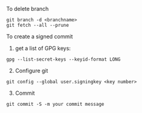 To delete branch
```
git branch -d <branchname>
git fetch --all --prune
```

To create a signed commit
1. get a list of GPG keys:
```
gpg --list-secret-keys --keyid-format LONG
```
2. Configure git
```
git config --global user.signingkey <key number>
```
3. Commit
```
git commit -S -m your commit message
```
